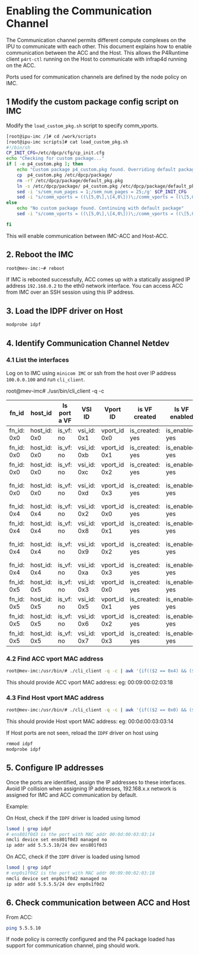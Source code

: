 # Enabling the Communication Channel

The Communication channel permits different compute complexes on the IPU to
communicate with each other. This document explains how to enable communication
between the ACC and the Host. This allows the P4Runtime client `p4rt-ctl`
running on the Host to communicate with infrap4d running on the ACC.

Ports used for communication channels are defined by the node policy on IMC.

## 1 Modify the custom package config script on IMC

Modify the `load_custom_pkg.sh` script to specify comm_vports.

```bash
[root@ipu-imc /]# cd /work/scripts
[root@ipu-imc scripts]# cat load_custom_pkg.sh
#!/bin/sh
CP_INIT_CFG=/etc/dpcp/cfg/cp_init.cfg
echo "Checking for custom package..."
if [ -e p4_custom.pkg ]; then
    echo "Custom package p4_custom.pkg found. Overriding default package"
    cp  p4_custom.pkg /etc/dpcp/package/
    rm -rf /etc/dpcp/package/default_pkg.pkg
    ln -s /etc/dpcp/package/ p4_custom.pkg /etc/dpcp/package/default_pkg.pkg
    sed -i 's/sem_num_pages = 1;/sem_num_pages = 25;/g' $CP_INIT_CFG
    sed -i "s/comm_vports = ((\[5,0\],\[4,0\]))\;/comm_vports = ((\[5,0\],\[4,0\]),(\[0,3\],\[4,2\]))\;/g" $CP_INIT_CFG
else
    echo "No custom package found. Continuing with default package"
    sed -i "s/comm_vports = ((\[5,0\],\[4,0\]))\;/comm_vports = ((\[5,0\],\[4,0\]),(\[0,3\],\[4,2\]))\;/g" $CP_INIT_CFG

fi
```
This will enable communication between IMC-ACC and Host-ACC.

## 2. Reboot the IMC

```bash
root@mev-imc:~# reboot
```

If IMC is rebooted successfully, ACC comes up with a statically assigned IP address
 `192.168.0.2` to the eth0 network interface. You can access ACC from IMC over an
SSH session using this IP address.

## 3. Load the IDPF driver on Host

```bash
modprobe idpf
```

## 4. Identify Communication Channel Netdev

### 4.1 List the interfaces

Log on to IMC using `minicom IMC` or ssh from the host over IP address
`100.0.0.100` and run `cli_client`.

root@mev-imc# ./usr/bin/cli_client -q -c

 fn_id      | host_id  |  Is port a VF | VSI ID  | Vport ID    | is VF created   | Is VF enabled   | MAC Address
 ---------- | -------- | ------------- | ------- | ----------- | --------------- | --------------  | -----------
 fn_id: 0x0 | host_id: 0x0 | is_vf: no | vsi_id: 0x1 | vport_id 0x0 | is_created: yes | is_enabled: yes | mac addr: 00:01:00:00:03:14
 fn_id: 0x0 | host_id: 0x0 | is_vf: no | vsi_id: 0xb | vport_id 0x1 | is_created: yes | is_enabled: yes | mac addr: 00:0b:00:01:03:14
 fn_id: 0x0 | host_id: 0x0 | is_vf: no | vsi_id: 0xc | vport_id 0x2 | is_created: yes | is_enabled: yes | mac addr: 00:0c:00:02:03:14
 fn_id: 0x0 | host_id: 0x0 | is_vf: no | vsi_id: 0xd | vport_id 0x3 | is_created: yes | is_enabled: yes | mac addr: 00:0d:00:03:03:14  → (Host, vport 3)
 fn_id: 0x4 | host_id: 0x4 | is_vf: no | vsi_id: 0x2 | vport_id 0x0 | is_created: yes | is_enabled: yes | mac addr: 00:00:00:00:03:18
 fn_id: 0x4 | host_id: 0x4 | is_vf: no | vsi_id: 0x8 | vport_id 0x1 | is_created: yes | is_enabled: yes | mac addr: 00:08:00:01:03:18
 fn_id: 0x4 | host_id: 0x4 | is_vf: no | vsi_id: 0x9 | vport_id 0x2 | is_created: yes | is_enabled: yes | mac addr: 00:09:00:02:03:18 → (ACC, vport 2)
 fn_id: 0x4 | host_id: 0x4 | is_vf: no | vsi_id: 0xa | vport_id 0x3 | is_created: yes | is_enabled: yes | mac addr: 00:0a:00:03:03:18
 fn_id: 0x5 | host_id: 0x5 | is_vf: no | vsi_id: 0x3 | vport_id 0x0 | is_created: yes | is_enabled: yes | mac addr: 00:00:00:00:03:19
 fn_id: 0x5 | host_id: 0x5 | is_vf: no | vsi_id: 0x5 | vport_id 0x1 | is_created: yes | is_enabled: yes | mac addr: 00:05:00:01:03:19
 fn_id: 0x5 | host_id: 0x5 | is_vf: no | vsi_id: 0x6 | vport_id 0x2 | is_created: yes | is_enabled: yes | mac addr: 00:06:00:02:03:19
 fn_id: 0x5 | host_id: 0x5 | is_vf: no | vsi_id: 0x7 | vport_id 0x3 | is_created: yes | is_enabled: yes | mac addr: 00:07:00:03:03:19

### 4.2 Find ACC vport MAC address

```bash
root@mev-imc:/usr/bin/# ./cli_client -q -c | awk '{if(($2 == 0x4) && ($4 == 0x4) && ($10 == 0x2)) {print $17}}'
```

This should provide ACC vport MAC address: eg: 00:09:00:02:03:18

### 4.3 Find Host vport MAC address

```bash
root@mev-imc:/usr/bin/# ./cli_client -q -c | awk '{if(($2 == 0x0) && ($4 == 0x0) && ($10 == 0x3)) {print $17}}'
```

This should provide Host vport MAC address: eg: 00:0d:00:03:03:14

If Host ports are not seen, reload the `IDPF` driver on host using

```bash
rmmod idpf
modprobe idpf
```

## 5. Configure IP addresses

Once the ports are identified, assign the IP addresses to these interfaces.
Avoid IP collision when assigning IP addresses, 192.168.x.x network is assigned
for IMC and ACC communication by default.

Example:

On Host, check if the `IDPF` driver is loaded using lsmod

```bash
lsmod | grep idpf
# ens801f0d3 is the port with MAC addr 00:0d:00:03:03:14
nmcli device set ens801f0d3 managed no
ip addr add 5.5.5.10/24 dev ens801f0d3
```

On ACC, check if the `IDPF` driver is loaded using lsmod

```bash
lsmod | grep idpf
# enp0s1f0d2 is the port with MAC addr 00:09:00:02:03:18
nmcli device set enp0s1f0d2 managed no
ip addr add 5.5.5.5/24 dev enp0s1f0d2
```

## 6. Check communication between ACC and Host

From ACC:

```bash
ping 5.5.5.10
```

If node policy is correctly configured and the P4 package loaded has support for
communication channel, ping should work.
